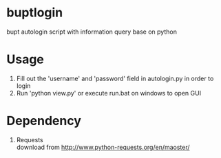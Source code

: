 # buptlogin
bupt autologin script with information query base on python
# Usage
1. Fill out the 'username' and 'password' field in autologin.py in order to login
2. Run 'python view.py' or execute run.bat on windows to open GUI
# Dependency
1. Requests   
download from http://www.python-requests.org/en/maoster/
